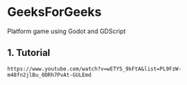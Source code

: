 # GeeksForGeeks
Platform game using Godot and GDScript

## 1. Tutorial
```
https://www.youtube.com/watch?v=wETY5_9kFtA&list=PL9FzW-m48fn2jlBu_0DRh7PvAt-GULEmd
```
